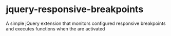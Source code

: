 jquery-responsive-breakpoints
=============================

A simple jQuery extension that monitors configured responsive breakpoints and executes functions when the are activated
